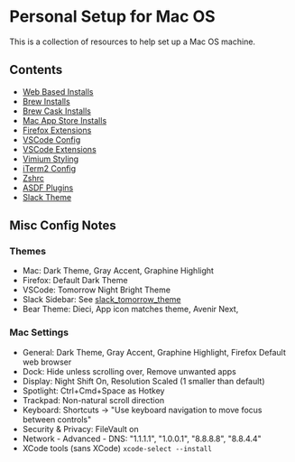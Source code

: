 # Personal Setup for Mac OS

This is a collection of resources to help set up a Mac OS machine.

## Contents

- [Web Based Installs](./web_installs.md)
- [Brew Installs](./brew)
- [Brew Cask Installs](./casks)
- [Mac App Store Installs](./mac_app_store)
- [Firefox Extensions](./browser_extensions)
- [VSCode Config](./vs_code_settings.json)
- [VSCode Extensions](./vs_code_extensions)
- [Vimium Styling](./vimium_styles.css)
- [iTerm2 Config](./i_term_2_settings.json)
- [Zshrc](./zshrc)
- [ASDF Plugins](./asdf_plugins)
- [Slack Theme](./slack_tomorrow_theme)

## Misc Config Notes

### Themes

- Mac: Dark Theme, Gray Accent, Graphine Highlight
- Firefox: Default Dark Theme
- VSCode: Tomorrow Night Bright Theme
- Slack Sidebar: See [slack_tomorrow_theme](./slack_tomorrow_theme)
- Bear Theme: Dieci, App icon matches theme, Avenir Next,

### Mac Settings

- General: Dark Theme, Gray Accent, Graphine Highlight, Firefox Default web browser
- Dock: Hide unless scrolling over, Remove unwanted apps
- Display: Night Shift On, Resolution Scaled (1 smaller than default)
- Spotlight: Ctrl+Cmd+Space as Hotkey
- Trackpad: Non-natural scroll direction
- Keyboard: Shortcuts -> "Use keyboard navigation to move focus between controls"
- Security & Privacy: FileVault on
- Network - Advanced - DNS: "1.1.1.1", "1.0.0.1", "8.8.8.8", "8.8.4.4"
- XCode tools (sans XCode) `xcode-select --install`
